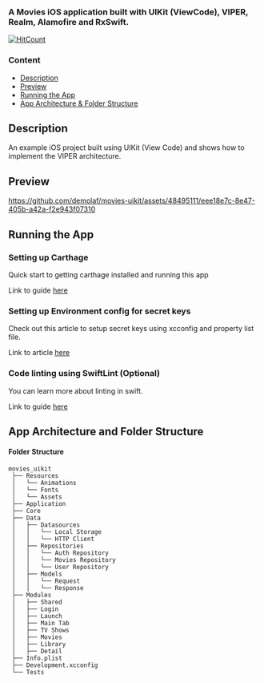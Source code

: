 ### A Movies iOS application built with UIKit (ViewCode), VIPER, Realm, Alamofire and RxSwift.
[![HitCount](https://hits.dwyl.com/demolaf/movies-uikit.svg?style=flat-square&show=unique)](http://hits.dwyl.com/demolaf/movies-uikit)

### Content
* [Description](#description)
* [Preview](#preview)
* [Running the App](#running-the-app)
* [App Architecture & Folder Structure](#app-architecture-and-folder-structure)

## Description
An example iOS project built using UIKit (View Code) and shows how to implement the VIPER architecture.

## Preview
https://github.com/demolaf/movies-uikit/assets/48495111/eee18e7c-8e47-405b-a42a-f2e943f07310

## Running the App

### Setting up Carthage
Quick start to getting carthage installed and running this app

Link to guide [here](https://github.com/Carthage/Carthage#quick-start) 


### Setting up Environment config for secret keys
Check out this article to setup secret keys using xcconfig and property list file.

Link to article [here](https://moinulhassan.medium.com/read-variables-from-env-file-to-xcconfig-files-for-different-schemes-in-xcode-3ef977a0eef8)

### Code linting using SwiftLint (Optional)
You can learn more about linting in swift.

Link to guide [here](https://github.com/realm/SwiftLint)

## App Architecture and Folder Structure

#### Folder Structure

```
movies_uikit 
 ├── Resources
 │   └── Animations
 │   └── Fonts
 │   └── Assets
 ├── Application
 ├── Core
 ├── Data
 │   ├── Datasources
 │   │   └── Local Storage
 │   │   └── HTTP Client
 │   ├── Repositories
 │   │   └── Auth Repository
 │   │   └── Movies Repository
 │   │   └── User Repository
 │   ├── Models
 │   │   └── Request
 │   │   └── Response
 ├── Modules
 │   ├── Shared
 │   ├── Login
 │   ├── Launch
 │   ├── Main Tab
 │   ├── TV Shows
 │   ├── Movies
 │   ├── Library
 │   ├── Detail
 ├── Info.plist
 ├── Development.xcconfig
 └── Tests
```

